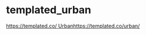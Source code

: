# templated_urban
[https://templated.co/ Urban](https://templated.co/urban/)https://templated.co/urban/

